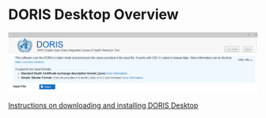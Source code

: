 # DORIS Desktop Overview



![dorisuipicture](img/dorisui.png)

[Instructions on downloading and installing DORIS Desktop](download-installation.md)